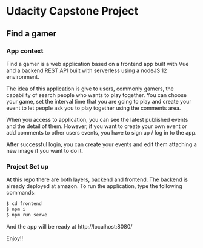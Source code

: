 # Udacity Capstone Project
## Find a gamer 

### App context
Find a gamer is a web application based on a frontend app built with Vue and a backend REST API built with serverless using a nodeJS 12 environment. 

The idea of this application is give to users, commonly gamers, the capability of search people who wants to play together. You can choose your game, set the interval time that you are going to play and create your event to let people ask you to play together using the comments area.

When you access to application, you can see the latest published events and the detail of them. However, if you want to create your own event or add comments to other users events, you have to sign up / log in to the app.

After successful login, you can create your events and edit them attaching a new image if you want to do it.

### Project Set up
At this repo there are both layers, backend and frontend. The backend is already deployed at amazon. To run the application, type the following commands:

```sh
$ cd frontend
$ npm i
$ npm run serve
```

And the app will be ready at http://localhost:8080/

Enjoy!!